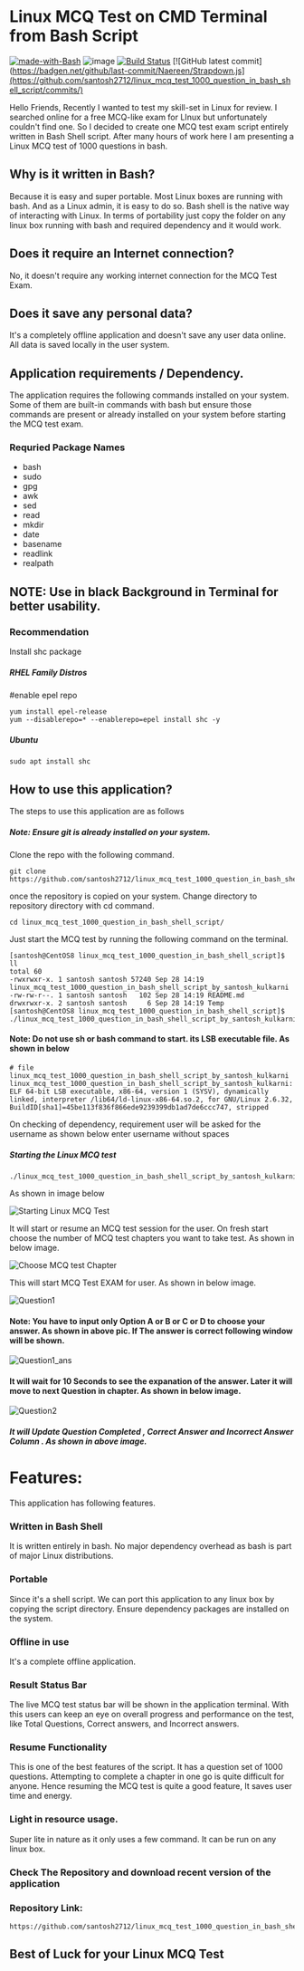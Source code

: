 # Linux MCQ Test on CMD Terminal from Bash Script
[![made-with-Bash](https://img.shields.io/badge/Made%20with-Bash-1f425f.svg)](https://www.gnu.org/software/bash/)
![image](https://img.shields.io/badge/Shell_Script-121011?style=for-the-badge&logo=gnu-bash&logoColor=white)
[![Build Status](https://travis-ci.org/joemccann/dillinger.svg?branch=master)](https://travis-ci.org/joemccann/dillinger)
[![GitHub latest commit](https://badgen.net/github/last-commit/Naereen/Strapdown.js](https://github.com/santosh2712/linux_mcq_test_1000_question_in_bash_shell_script/commits/)


Hello Friends,
Recently I wanted to test my skill-set in Linux for review. I searched online for a free MCQ-like exam for LInux but unfortunately couldn't find one. So I decided to create one MCQ test exam script entirely written in Bash Shell script. After many hours of work here I am presenting a Linux MCQ test of 1000 questions in bash. 

## Why is it written in Bash? 
Because it is easy and super portable. Most Linux boxes are running with bash. And as a Linux admin, it is easy to do so. Bash shell is the native way of interacting with Linux. In terms of portability just copy the folder on any linux box running with bash and required dependency and it would work. 

## Does it require an Internet connection? 
No, it doesn't require any working internet connection for the MCQ Test Exam. 

## Does it save any personal data? 
It's a completely offline application and doesn't save any user data online.  All data is saved locally in the user system.

## Application requirements / Dependency. 
The application requires the following commands installed on your system. Some of them are built-in commands with bash but ensure those commands are present or already installed on your system before starting the MCQ test exam. 
### Requried Package Names
- bash
- sudo
- gpg
- awk
- sed
- read
- mkdir
- date
- basename
- readlink
- realpath

## NOTE: Use in black Background in Terminal for better usability. 

### Recommendation 
Install shc package

##### RHEL Family Distros
#enable epel repo 
```
yum install epel-release
yum --disablerepo=* --enablerepo=epel install shc -y 
```    

##### Ubuntu 

```    
sudo apt install shc 
```

## How to use this application? 
The steps to use this application are as follows 
##### Note: Ensure git is already installed on your system.

Clone the repo with the following command.
```
git clone https://github.com/santosh2712/linux_mcq_test_1000_question_in_bash_shell_script.git
```

once the repository is copied on your system. Change directory to repository directory with cd command. 
```
cd linux_mcq_test_1000_question_in_bash_shell_script/
```
Just start the MCQ test by running the following command on the terminal.
```
[santosh@CentOS8 linux_mcq_test_1000_question_in_bash_shell_script]$ ll
total 60
-rwxrwxr-x. 1 santosh santosh 57240 Sep 28 14:19 linux_mcq_test_1000_question_in_bash_shell_script_by_santosh_kulkarni
-rw-rw-r--. 1 santosh santosh   102 Sep 28 14:19 README.md
drwxrwxr-x. 2 santosh santosh     6 Sep 28 14:19 Temp
[santosh@CentOS8 linux_mcq_test_1000_question_in_bash_shell_script]$ ./linux_mcq_test_1000_question_in_bash_shell_script_by_santosh_kulkarni
```
#### Note: Do not use sh or bash command to start. its LSB executable file. As shown in below 
```
# file linux_mcq_test_1000_question_in_bash_shell_script_by_santosh_kulkarni
linux_mcq_test_1000_question_in_bash_shell_script_by_santosh_kulkarni: ELF 64-bit LSB executable, x86-64, version 1 (SYSV), dynamically linked, interpreter /lib64/ld-linux-x86-64.so.2, for GNU/Linux 2.6.32, BuildID[sha1]=45be113f836f866ede9239399db1ad7de6ccc747, stripped
```

On checking of dependency, requirement user will be asked for the username as shown below enter username without spaces 
##### Starting the Linux MCQ test 

```
./linux_mcq_test_1000_question_in_bash_shell_script_by_santosh_kulkarni
```
As shown in image below 


![Starting Linux MCQ Test](https://github.com/santosh2712/linux_mcq_test_1000_question_in_bash_shell_script/blob/main/linux_mcq_images/Starting_script.png?raw=true "Starting Linux MCQ Test")

It will start or resume an MCQ test session for the user. On fresh start choose the number of MCQ test chapters you want to take test. As shown in below image.


![Choose MCQ test Chapter](https://github.com/santosh2712/linux_mcq_test_1000_question_in_bash_shell_script/blob/main/linux_mcq_images/choose_exam_chapter.png?raw=true "Choose MCQ test Chapter")

This will start MCQ Test EXAM for user. As shown in below image.

![Question1](https://github.com/santosh2712/linux_mcq_test_1000_question_in_bash_shell_script/blob/main/linux_mcq_images/question1.png?raw=true "Question1")

#### Note: You have to input only Option A or B or C or D to choose your answer. As shown in above pic. If The answer is correct following window will be shown.

![Question1_ans](https://github.com/santosh2712/linux_mcq_test_1000_question_in_bash_shell_script/blob/main/linux_mcq_images/question1_ans.png?raw=true "Question1_ans")

#### It will wait for 10 Seconds to see the expanation of the answer. Later it will move to next Question in chapter. As shown in below image.

![Question2](https://github.com/santosh2712/linux_mcq_test_1000_question_in_bash_shell_script/blob/main/linux_mcq_images/question2_window.png?raw=true "Question2")

##### It will Update Question Completed , Correct Answer and Incorrect Answer Column . As shown in above image.

# Features: 
This application has following features.

### Written in Bash Shell
It is written entirely in bash. No major dependency overhead as bash is part of major Linux distributions.  

### Portable 
Since it's a shell script. We can port this application to any linux box by copying the script directory. Ensure dependency packages are installed on the system.

### Offline in use
It's a complete offline application.

### Result Status Bar
The live MCQ test status bar will be shown in the application terminal. With this users can keep an eye on overall progress and performance on the test, like Total Questions, Correct answers, and Incorrect answers. 

### Resume Functionality
This is one of the best features of the script. It has a question set of 1000  questions. Attempting to complete a chapter in one go is quite difficult for anyone. Hence resuming the MCQ test is quite a good feature, It saves user time and energy.

### Light in resource usage.
Super lite in nature as it only uses a few command. It can be run on any linux box.

### Check The Repository and download recent version of the application
### Repository Link: 
```
https://github.com/santosh2712/linux_mcq_test_1000_question_in_bash_shell_script
```

##  Best of Luck for your Linux MCQ Test
